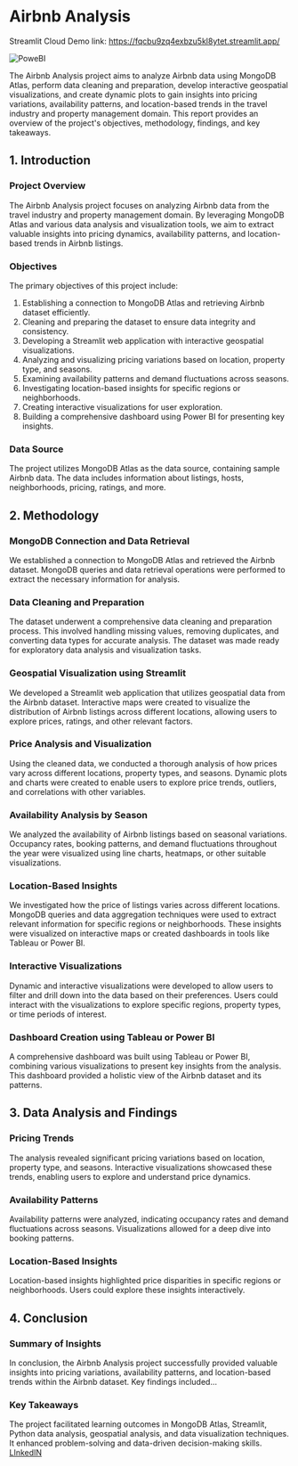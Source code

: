# Airbnb Analysis
Streamlit Cloud Demo link:  https://fqcbu9zq4exbzu5kl8ytet.streamlit.app/

![PoweBI](https://github.com/ShagoulHameed/Airbnb-Analysis/assets/154894802/1667e396-fff2-4800-a3a9-f6358c475e12)


The Airbnb Analysis project aims to analyze Airbnb data using MongoDB Atlas, perform data cleaning and preparation, develop interactive geospatial visualizations, and create dynamic plots to gain insights into pricing variations, availability patterns, and location-based trends in the travel industry and property management domain. This report provides an overview of the project's objectives, methodology, findings, and key takeaways.


## 1. Introduction

### Project Overview

The Airbnb Analysis project focuses on analyzing Airbnb data from the travel industry and property management domain. By leveraging MongoDB Atlas and various data analysis and visualization tools, we aim to extract valuable insights into pricing dynamics, availability patterns, and location-based trends in Airbnb listings.

### Objectives

The primary objectives of this project include:

1. Establishing a connection to MongoDB Atlas and retrieving Airbnb dataset efficiently.
2. Cleaning and preparing the dataset to ensure data integrity and consistency.
3. Developing a Streamlit web application with interactive geospatial visualizations.
4. Analyzing and visualizing pricing variations based on location, property type, and seasons.
5. Examining availability patterns and demand fluctuations across seasons.
6. Investigating location-based insights for specific regions or neighborhoods.
7. Creating interactive visualizations for user exploration.
8. Building a comprehensive dashboard using Power BI for presenting key insights.

### Data Source

The project utilizes MongoDB Atlas as the data source, containing sample Airbnb data. The data includes information about listings, hosts, neighborhoods, pricing, ratings, and more.

## 2. Methodology

### MongoDB Connection and Data Retrieval

We established a connection to MongoDB Atlas and retrieved the Airbnb dataset. MongoDB queries and data retrieval operations were performed to extract the necessary information for analysis.

### Data Cleaning and Preparation

The dataset underwent a comprehensive data cleaning and preparation process. This involved handling missing values, removing duplicates, and converting data types for accurate analysis. The dataset was made ready for exploratory data analysis and visualization tasks.

### Geospatial Visualization using Streamlit

We developed a Streamlit web application that utilizes geospatial data from the Airbnb dataset. Interactive maps were created to visualize the distribution of Airbnb listings across different locations, allowing users to explore prices, ratings, and other relevant factors.

### Price Analysis and Visualization

Using the cleaned data, we conducted a thorough analysis of how prices vary across different locations, property types, and seasons. Dynamic plots and charts were created to enable users to explore price trends, outliers, and correlations with other variables.

### Availability Analysis by Season

We analyzed the availability of Airbnb listings based on seasonal variations. Occupancy rates, booking patterns, and demand fluctuations throughout the year were visualized using line charts, heatmaps, or other suitable visualizations.

### Location-Based Insights

We investigated how the price of listings varies across different locations. MongoDB queries and data aggregation techniques were used to extract relevant information for specific regions or neighborhoods. These insights were visualized on interactive maps or created dashboards in tools like Tableau or Power BI.

### Interactive Visualizations

Dynamic and interactive visualizations were developed to allow users to filter and drill down into the data based on their preferences. Users could interact with the visualizations to explore specific regions, property types, or time periods of interest.

### Dashboard Creation using Tableau or Power BI

A comprehensive dashboard was built using Tableau or Power BI, combining various visualizations to present key insights from the analysis. This dashboard provided a holistic view of the Airbnb dataset and its patterns.

## 3. Data Analysis and Findings

### Pricing Trends

The analysis revealed significant pricing variations based on location, property type, and seasons. Interactive visualizations showcased these trends, enabling users to explore and understand price dynamics.

### Availability Patterns

Availability patterns were analyzed, indicating occupancy rates and demand fluctuations across seasons. Visualizations allowed for a deep dive into booking patterns.

### Location-Based Insights

Location-based insights highlighted price disparities in specific regions or neighborhoods. Users could explore these insights interactively.

## 4. Conclusion

### Summary of Insights

In conclusion, the Airbnb Analysis project successfully provided valuable insights into pricing variations, availability patterns, and location-based trends within the Airbnb dataset. Key findings included...

### Key Takeaways

The project facilitated learning outcomes in MongoDB Atlas, Streamlit, Python data analysis, geospatial analysis, and data visualization techniques. It enhanced problem-solving and data-driven decision-making skills.
[LInkedIN](https://www.linkedin.com/in/shagoul-hameed/) 
